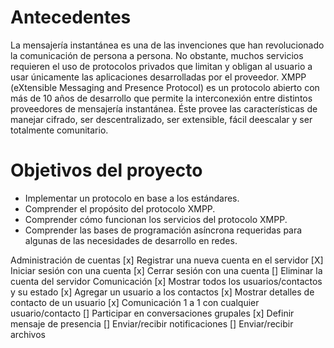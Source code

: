 # Antecedentes
La mensajería instantánea es una de las invenciones que han revolucionado la comunicación de persona a persona. No obstante, muchos servicios requieren el uso de protocolos privados que limitan y obligan al usuario a usar únicamente las aplicaciones desarrolladas por el proveedor. XMPP (eXtensible Messaging and Presence Protocol) es un protocolo abierto con más de 10 años de desarrollo que permite la interconexión entre distintos proveedores de mensajería instantánea. Éste provee las características de manejar cifrado, ser descentralizado, ser extensible, fácil deescalar y ser totalmente comunitario.

# Objetivos del proyecto
- Implementar un protocolo en base a los estándares.
- Comprender el propósito del protocolo XMPP.
- Comprender cómo funcionan los servicios del protocolo XMPP.
- Comprender las bases de programación asíncrona requeridas para algunas de las necesidades de desarrollo en redes.

Administración de cuentas
[x] Registrar una nueva cuenta en el servidor
[X] Iniciar sesión con una cuenta
[x] Cerrar sesión con una cuenta
[] Eliminar la cuenta del servidor
Comunicación
[x] Mostrar todos los usuarios/contactos y su estado
[x] Agregar un usuario a los contactos
[x] Mostrar detalles de contacto de un usuario
[x] Comunicación 1 a 1 con cualquier usuario/contacto
[] Participar en conversaciones grupales
[x] Definir mensaje de presencia
[] Enviar/recibir notificaciones
[] Enviar/recibir archivos